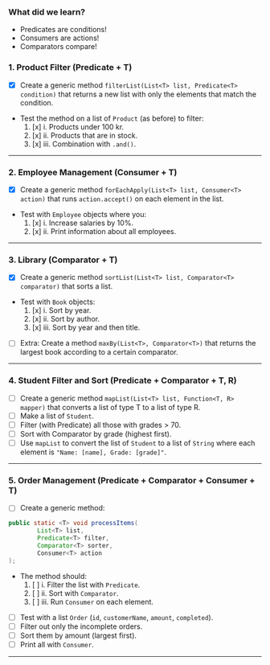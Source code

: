 ### What did we learn?
* Predicates are conditions!
* Consumers are actions!
* Comparators compare!

### 1. Product Filter (Predicate + T)
- [x] Create a generic method `filterList(List<T> list, Predicate<T> condition)` that returns a new list with only the elements that match the condition.
- Test the method on a list of `Product` (as before) to filter:
  1. [x] i. Products under 100 kr.
  2. [x] ii. Products that are in stock.
  3. [x] iii. Combination with `.and()`.

---

### 2. Employee Management (Consumer + T)
- [x] Create a generic method `forEachApply(List<T> list, Consumer<T> action)` that runs `action.accept()` on each element in the list.
- Test with `Employee` objects where you:
  1. [x] i. Increase salaries by 10%.
  2. [x] ii. Print information about all employees.

---

### 3. Library (Comparator + T)
- [x] Create a generic method `sortList(List<T> list, Comparator<T> comparator)` that sorts a list.
- Test with `Book` objects:
  1. [x] i. Sort by year.
  2. [x] ii. Sort by author.
  3. [x] iii. Sort by year and then title. 
- [ ] Extra: Create a method `maxBy(List<T>, Comparator<T>)` that returns the largest book according to a certain comparator.

---

### 4. Student Filter and Sort (Predicate + Comparator + T, R)
- [ ] Create a generic method `mapList(List<T> list, Function<T, R> mapper)` that converts a list of type T to a list of type R.
- [ ] Make a list of `Student`.
- [ ] Filter (with Predicate) all those with grades > 70.
- [ ] Sort with Comparator by grade (highest first).
- [ ] Use `mapList` to convert the list of `Student` to a list of `String` where each element is `"Name: [name], Grade: [grade]"`.

---

### 5. Order Management (Predicate + Comparator + Consumer + T)
- [ ] Create a generic method:
```java
public static <T> void processItems(
        List<T> list,
        Predicate<T> filter,
        Comparator<T> sorter,
        Consumer<T> action
);
```
- The method should:
  1. [ ] i. Filter the list with `Predicate`.
  2. [ ] ii. Sort with `Comparator`.
  3. [ ] iii. Run `Consumer` on each element.
- [ ] Test with a list `Order` (`id`, `customerName`, `amount`, `completed`).
- [ ] Filter out only the incomplete orders.
- [ ] Sort them by amount (largest first).
- [ ] Print all with `Consumer`.

---
